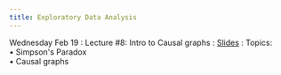 ```yaml
---
title: Exploratory Data Analysis
---
```


Wednesday Feb 19
: Lecture #8: Intro to Causal graphs
  : [Slides](https://docs.google.com/presentation/d/1pAm2kNysOI5L_LTbJ4slOT7ApvM8moZK/edit?usp=sharing&ouid=107445138954532774881&rtpof=true&sd=true)
: Topics: <br> &#x2022; Simpson's Paradox <br> &#x2022; Causal graphs

